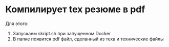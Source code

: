# Компилирует tex резюме в pdf 
Для этого:
1. Запускаем skript.sh при запущенном Docker
2. В папке появится pdf файл, сделанный из теха и технические файлы
